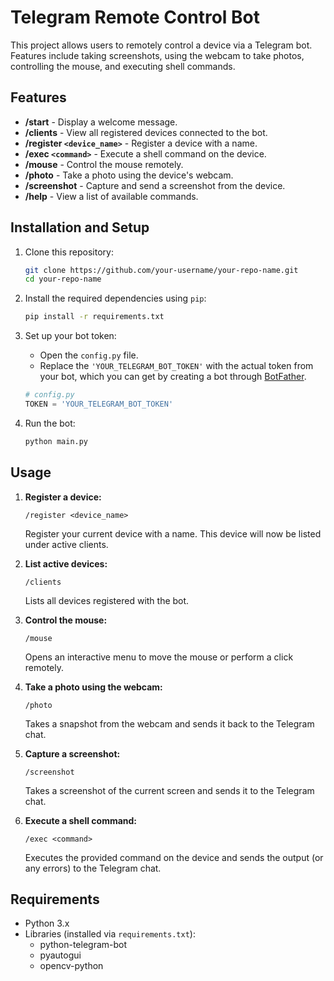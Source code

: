 # Telegram Remote Control Bot

This project allows users to remotely control a device via a Telegram bot. Features include taking screenshots, using the webcam to take photos, controlling the mouse, and executing shell commands.

## Features

- **/start** - Display a welcome message.
- **/clients** - View all registered devices connected to the bot.
- **/register `<device_name>`** - Register a device with a name.
- **/exec `<command>`** - Execute a shell command on the device.
- **/mouse** - Control the mouse remotely.
- **/photo** - Take a photo using the device's webcam.
- **/screenshot** - Capture and send a screenshot from the device.
- **/help** - View a list of available commands.

## Installation and Setup

1. Clone this repository:
    ```bash
    git clone https://github.com/your-username/your-repo-name.git
    cd your-repo-name
    ```

2. Install the required dependencies using `pip`:
    ```bash
    pip install -r requirements.txt
    ```

3. Set up your bot token:

   - Open the `config.py` file.
   - Replace the `'YOUR_TELEGRAM_BOT_TOKEN'` with the actual token from your bot, which you can get by creating a bot through [BotFather](https://core.telegram.org/bots#botfather).

    ```python
    # config.py
    TOKEN = 'YOUR_TELEGRAM_BOT_TOKEN'
    ```

4. Run the bot:
    ```bash
    python main.py
    ```

## Usage

1. **Register a device:**
    ```
    /register <device_name>
    ```

   Register your current device with a name. This device will now be listed under active clients.

2. **List active devices:**
    ```
    /clients
    ```

   Lists all devices registered with the bot.

3. **Control the mouse:**
    ```
    /mouse
    ```

   Opens an interactive menu to move the mouse or perform a click remotely.

4. **Take a photo using the webcam:**
    ```
    /photo
    ```

   Takes a snapshot from the webcam and sends it back to the Telegram chat.

5. **Capture a screenshot:**
    ```
    /screenshot
    ```

   Takes a screenshot of the current screen and sends it to the Telegram chat.

6. **Execute a shell command:**
    ```
    /exec <command>
    ```

   Executes the provided command on the device and sends the output (or any errors) to the Telegram chat.

## Requirements

- Python 3.x
- Libraries (installed via `requirements.txt`):
    - python-telegram-bot
    - pyautogui
    - opencv-python

